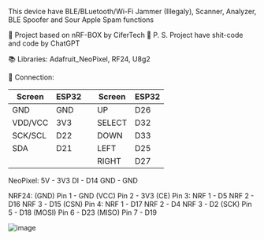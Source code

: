 This device have BLE/BLuetooth/Wi-Fi Jammer (Illegaly), Scanner, Analyzer, BLE Spoofer and Sour Apple Spam functions

👀 Project based on nRF-BOX by CiferTech
💩 P. S. Project have shit-code and code by ChatGPT

📚 Libraries:
Adafruit_NeoPixel, RF24, U8g2

🧮 Connection:

| Screen | ESP32 |   | Screen | ESP32 |
|--------|-------|---|--------|-------|
| GND    | GND   |   | UP     | D26   |
| VDD/VCC| 3V3   |   | SELECT | D32   |
| SCK/SCL| D22   |   | DOWN   | D33   |
| SDA    | D21   |   | LEFT   | D25   |
|        |       |   | RIGHT  | D27   |

NeoPixel:
5V - 3V3
DI - D14
GND - GND

NRF24:
(GND) Pin 1 - GND
(VCC) Pin 2 - 3V3
(CE) Pin 3: 
  NRF 1 - D5
  NRF 2 - D16
  NRF 3 - D15
(CSN) Pin 4:
  NRF 1 - D17
  NRF 2 - D4
  NRF 3 - D2
(SCK) Pin 5 - D18
(MOSI) Pin 6 - D23
(MISO) Pin 7 - D19

![image](https://github.com/user-attachments/assets/4ef8b1a8-04a9-4a68-97be-123fc6c1847e)
